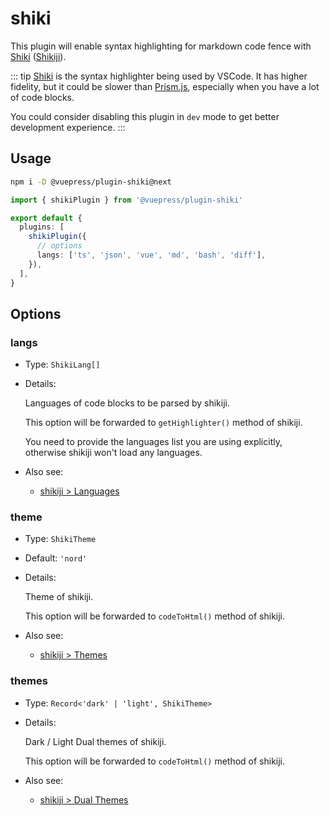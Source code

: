# shiki

<NpmBadge package="@vuepress/plugin-shiki" />

This plugin will enable syntax highlighting for markdown code fence with [Shiki](https://shiki.matsu.io/) ([Shikiji](https://shikiji.netlify.app/)).

::: tip
[Shiki](https://shiki.matsu.io/) is the syntax highlighter being used by VSCode. It has higher fidelity, but it could be slower than [Prism.js](https://prismjs.com/), especially when you have a lot of code blocks.

You could consider disabling this plugin in `dev` mode to get better development experience.
:::

## Usage

```bash
npm i -D @vuepress/plugin-shiki@next
```

```ts
import { shikiPlugin } from '@vuepress/plugin-shiki'

export default {
  plugins: [
    shikiPlugin({
      // options
      langs: ['ts', 'json', 'vue', 'md', 'bash', 'diff'],
    }),
  ],
}
```

## Options

### langs

- Type: `ShikiLang[]`

- Details:

  Languages of code blocks to be parsed by shikiji.

  This option will be forwarded to `getHighlighter()` method of shikiji.

  You need to provide the languages list you are using explicitly, otherwise shikiji won't load any languages.

- Also see:
  - [shikiji > Languages](https://shikiji.netlify.app/languages)

### theme

- Type: `ShikiTheme`

- Default: `'nord'`

- Details:

  Theme of shikiji.

  This option will be forwarded to `codeToHtml()` method of shikiji.

- Also see:
  - [shikiji > Themes](https://shikiji.netlify.app/themes)

### themes

- Type: `Record<'dark' | 'light', ShikiTheme>`

- Details:

  Dark / Light Dual themes of shikiji.

  This option will be forwarded to `codeToHtml()` method of shikiji.

- Also see:
  - [shikiji > Dual Themes](https://shikiji.netlify.app/guide/dual-themes)
